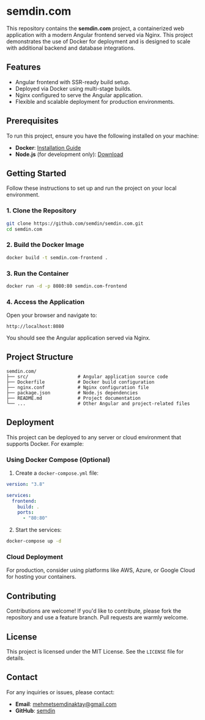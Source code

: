 # semdin.com

This repository contains the **semdin.com** project, a containerized web application with a modern Angular frontend served via Nginx. This project demonstrates the use of Docker for deployment and is designed to scale with additional backend and database integrations.

## Features

- Angular frontend with SSR-ready build setup.
- Deployed via Docker using multi-stage builds.
- Nginx configured to serve the Angular application.
- Flexible and scalable deployment for production environments.

## Prerequisites

To run this project, ensure you have the following installed on your machine:

- **Docker**: [Installation Guide](https://docs.docker.com/get-docker/)
- **Node.js** (for development only): [Download](https://nodejs.org/)

## Getting Started

Follow these instructions to set up and run the project on your local environment.

### 1. Clone the Repository

```bash
git clone https://github.com/semdin/semdin.com.git
cd semdin.com
```

### 2. Build the Docker Image

```bash
docker build -t semdin.com-frontend .
```

### 3. Run the Container

```bash
docker run -d -p 8080:80 semdin.com-frontend
```

### 4. Access the Application

Open your browser and navigate to:

```
http://localhost:8080
```

You should see the Angular application served via Nginx.

## Project Structure

```plaintext
semdin.com/
├── src/                  # Angular application source code
├── Dockerfile            # Docker build configuration
├── nginx.conf            # Nginx configuration file
├── package.json          # Node.js dependencies
├── README.md             # Project documentation
└── ...                   # Other Angular and project-related files
```

## Deployment

This project can be deployed to any server or cloud environment that supports Docker. For example:

### Using Docker Compose (Optional)

1. Create a `docker-compose.yml` file:

```yaml
version: "3.8"

services:
  frontend:
    build: .
    ports:
      - "80:80"
```

2. Start the services:

```bash
docker-compose up -d
```

### Cloud Deployment

For production, consider using platforms like AWS, Azure, or Google Cloud for hosting your containers.

## Contributing

Contributions are welcome! If you'd like to contribute, please fork the repository and use a feature branch. Pull requests are warmly welcome.

## License

This project is licensed under the MIT License. See the `LICENSE` file for details.

## Contact

For any inquiries or issues, please contact:

- **Email**: mehmetsemdinaktay@gmail.com
- **GitHub**: [semdin](https://github.com/semdin)
